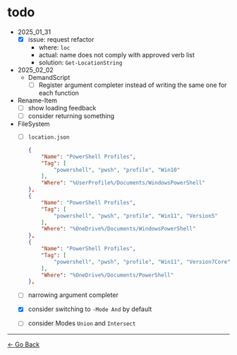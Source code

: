 # todo

- 2025_01_31
  - [x] issue: request refactor
    - where: ``loc``
    - actual: name does not comply with approved verb list
    - solution: ``Get-LocationString``

- 2025_02_02
  - DemandScript
    - [ ] Register argument completer instead of writing the same one for each function

- Rename-Item
  - [ ] show loading feedback
  - [ ] consider returning something
- FileSystem
  - [ ] ``location.json``

    ```json
    {
        "Name": "PowerShell Profiles",
        "Tag": [
            "powershell", "pwsh", "profile", "Win10"
        ],
        "Where": "%UserProfile%/Documents/WindowsPowerShell"
    },
    {
        "Name": "PowerShell Profiles",
        "Tag": [
            "powershell", "pwsh", "profile", "Win11", "Version5"
        ],
        "Where": "%OneDrive%/Documents/WindowsPowerShell"
    },
    {
        "Name": "PowerShell Profiles",
        "Tag": [
            "powershell", "pwsh", "profile", "Win11", "Version7Core"
        ],
        "Where": "%OneDrive%/Documents/PowerShell"
    },
    ```

  - [ ] narrowing argument completer
  - [x] consider switching to ``-Mode And`` by default
  - [ ] consider Modes ``Union`` and ``Intersect``

---

[← Go Back](../readme.md)

